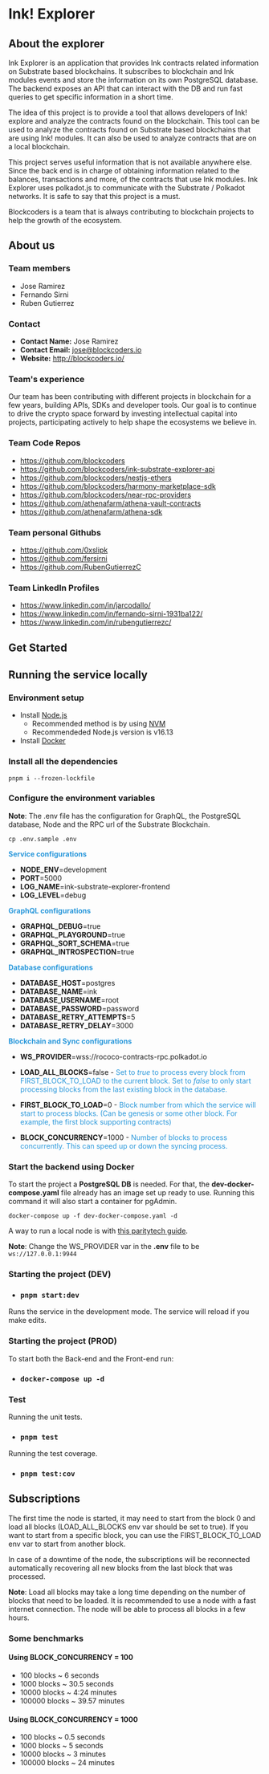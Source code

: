 # **Ink! Explorer**

## **About the explorer**

Ink Explorer is an application that provides Ink contracts related information on Substrate based blockchains. It subscribes to blockchain and Ink modules events and store the information on its own PostgreSQL database. The backend exposes an API that can interact with the DB and run fast queries to get specific information in a short time.

The idea of this project is to provide a tool that allows developers of Ink! explore and analyze the contracts found on the blockchain. This tool can be used to analyze the contracts found on Substrate based blockchains that are using Ink! modules. It can also be used to analyze contracts that are on a local blockchain.

This project serves useful information that is not available anywhere else. Since the back end is in charge of obtaining information related to the balances, transactions and more, of the contracts that use Ink modules. Ink Explorer uses polkadot.js to communicate with the Substrate / Polkadot networks. It is safe to say that this project is a must.

Blockcoders is a team that is always contributing to blockchain projects to help the growth of the ecosystem.

## **About us**

### Team members

- Jose Ramirez
- Fernando Sirni
- Ruben Gutierrez

### Contact

- **Contact Name:** Jose Ramirez
- **Contact Email:** jose@blockcoders.io
- **Website:** http://blockcoders.io/

### Team's experience

Our team has been contributing with different projects in blockchain for a few years, building APIs, SDKs and developer tools. Our goal is to continue to drive the crypto space forward by investing intellectual capital into projects, participating actively to help shape the ecosystems we believe in.

### Team Code Repos

- https://github.com/blockcoders
- https://github.com/blockcoders/ink-substrate-explorer-api
- https://github.com/blockcoders/nestjs-ethers
- https://github.com/blockcoders/harmony-marketplace-sdk
- https://github.com/blockcoders/near-rpc-providers
- https://github.com/athenafarm/athena-vault-contracts
- https://github.com/athenafarm/athena-sdk

### Team personal Githubs

- https://github.com/0xslipk
- https://github.com/fersirni
- https://github.com/RubenGutierrezC

### Team LinkedIn Profiles

- https://www.linkedin.com/in/jarcodallo/
- https://www.linkedin.com/in/fernando-sirni-1931ba122/
- https://www.linkedin.com/in/rubengutierrezc/

## **Get Started**

## Running the service locally

### Environment setup

- Install [Node.js](https://nodejs.org/)
  - Recommended method is by using [NVM](https://github.com/creationix/nvm)
  - Recommendeded Node.js version is v16.13
- Install [Docker](https://docs.docker.com/get-docker/)

### Install all the dependencies

```
pnpm i --frozen-lockfile
```

### Configure the environment variables

**Note**: The .env file has the configuration for GraphQL, the PostgreSQL database, Node and the RPC url of the Substrate Blockchain.

```
cp .env.sample .env
```

<span style="color:#2a98db"> **Service configurations** </span>

- **NODE_ENV**=development
- **PORT**=5000
- **LOG_NAME**=ink-substrate-explorer-frontend
- **LOG_LEVEL**=debug

<span style="color:#2a98db"> **GraphQL configurations** </span>

- **GRAPHQL_DEBUG**=true
- **GRAPHQL_PLAYGROUND**=true
- **GRAPHQL_SORT_SCHEMA**=true
- **GRAPHQL_INTROSPECTION**=true

<span style="color:#2a98db"> **Database configurations** </span>

- **DATABASE_HOST**=postgres
- **DATABASE_NAME**=ink
- **DATABASE_USERNAME**=root
- **DATABASE_PASSWORD**=password
- **DATABASE_RETRY_ATTEMPTS**=5
- **DATABASE_RETRY_DELAY**=3000

<span style="color:#2a98db"> **Blockchain and Sync configurations** </span>

- **WS_PROVIDER**=wss://rococo-contracts-rpc.polkadot.io
- **LOAD_ALL_BLOCKS**=false - <span style="color:#2a98db"> Set to _true_ to process every block from FIRST_BLOCK_TO_LOAD to the current block. Set to _false_ to only start processing blocks from the last existing block in the database.</span>

- **FIRST_BLOCK_TO_LOAD**=0 - <span style="color:#2a98db"> Block number from which the service will start to process blocks. (Can be genesis or some other block. For example, the first block supporting contracts) </span>

- **BLOCK_CONCURRENCY**=1000 - <span style="color:#2a98db"> Number of blocks to process concurrently. This can speed up or down the syncing process.</span>

### Start the backend using Docker

To start the project a **PostgreSQL DB** is needed. For that, the **dev-docker-compose.yaml** file already has an image set up ready to use.
Running this command it will also start a container for pgAdmin.

```
docker-compose up -f dev-docker-compose.yaml -d
```

A  way to run a local node is with [this paritytech guide](https://github.com/paritytech/substrate-contracts-node).

**Note**: Change the WS_PROVIDER var in the **.env** file to be `ws://127.0.0.1:9944`

### Starting the project (DEV)

- ### `pnpm start:dev`

Runs the service in the development mode.
The service will reload if you make edits.

### Starting the project (PROD)

To start both the Back-end and the Front-end run:

- ### `docker-compose up -d`

### Test

Running the unit tests.

- ### `pnpm test`

Running the test coverage.

- ### `pnpm test:cov`

## **Subscriptions**

The first time the node is started, it may need to start from the block 0 and load all blocks (LOAD_ALL_BLOCKS env var should be set to true). If you want to start from a specific block, you can use the FIRST_BLOCK_TO_LOAD env var to start from another block.

In case of a downtime of the node, the subscriptions will be reconnected automatically recovering all new blocks from the last block that was processed.

**Note**: Load all blocks may take a long time depending on the number of blocks that need to be loaded. It is recommended to use a node with a fast internet connection. The node will be able to process all blocks in a few hours. 

### Some benchmarks

#### Using BLOCK_CONCURRENCY = 100
- 100     blocks ~ 6 seconds
- 1000    blocks ~ 30.5 seconds
- 10000   blocks ~ 4:24 minutes
- 100000  blocks ~ 39.57 minutes

#### Using BLOCK_CONCURRENCY = 1000
- 100     blocks ~ 0.5 seconds
- 1000    blocks ~ 5 seconds
- 10000   blocks ~ 3 minutes
- 100000  blocks ~ 24 minutes

